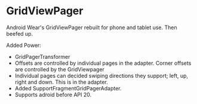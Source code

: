 # GridViewPager
Android Wear's GridViewPager rebuilt for phone and tablet use. Then beefed up.

Added Power:
- GridPagerTransformer
- Offsets are controlled by individual pages in the adapter. Corner offsets are controlled by the GridViewpager
- Individual pages can decided swiping directions they support; left, up, right and down. This is in the adapter.
- Added SupportFragmentGridPagerAdapter.
- Supports adroid before API 20.
